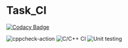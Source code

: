 # Task_CI

[![Codacy Badge](https://api.codacy.com/project/badge/Grade/43d7792707794226ac9d884cb394a6fe)](https://app.codacy.com/manual/99002585/Task_CI?utm_source=github.com&utm_medium=referral&utm_content=99002585/Task_CI&utm_campaign=Badge_Grade_Dashboard)

![cppcheck-action](https://github.com/99002585/Task_CI/workflows/cppcheck-action/badge.svg)
![C/C++ CI](https://github.com/99002585/Task_CI/workflows/C/C++%20CI/badge.svg)
![Unit testing](https://github.com/99002585/Task_CI/workflows/Unit%20testing/badge.svg)
